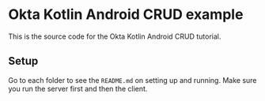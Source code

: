# Okta Kotlin Android CRUD example

This is the source code for the Okta Kotlin Android CRUD tutorial.

## Setup

Go to each folder to see the `README.md` on setting up and running.
Make sure you run the server first and then the client.